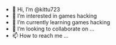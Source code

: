 - 👋 Hi, I’m @kittu723
- 👀 I’m interested in games hacking
- 🌱 I’m currently learning games hacking
- 💞️ I’m looking to collaborate on ...
- 📫 How to reach me ...

<!---
kittu723/kittu723 is a ✨ special ✨ repository because its `README.md` (this file) appears on your GitHub profile.
You can click the Preview link to take a look at your changes.
--->
